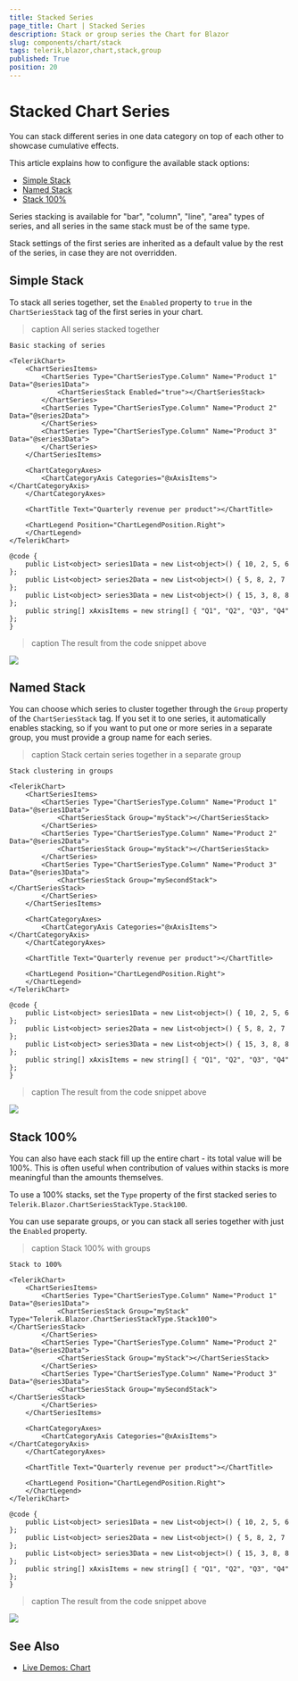 ```yaml
---
title: Stacked Series
page_title: Chart | Stacked Series
description: Stack or group series the Chart for Blazor
slug: components/chart/stack
tags: telerik,blazor,chart,stack,group
published: True
position: 20
---
```


# Stacked Chart Series

You can stack different series in one data category on top of each other to showcase cumulative effects.

This article explains how to configure the available stack options:

* [Simple Stack](#simple-stack)
* [Named Stack](#named-stack)
* [Stack 100%](#stack-100)

Series stacking is available for  "bar", "column", "line", "area" types of series, and all series in the same stack must be of the same type.

Stack settings of the first series are inherited as a default value by the rest of the series, in case they are not overridden.

## Simple Stack

To stack all series together, set the `Enabled` property to `true` in the `ChartSeriesStack` tag of the first series in your chart.

>caption All series stacked together

````CSHTML
Basic stacking of series

<TelerikChart>
	<ChartSeriesItems>
		<ChartSeries Type="ChartSeriesType.Column" Name="Product 1" Data="@series1Data">
			<ChartSeriesStack Enabled="true"></ChartSeriesStack>
		</ChartSeries>
		<ChartSeries Type="ChartSeriesType.Column" Name="Product 2" Data="@series2Data">
		</ChartSeries>
		<ChartSeries Type="ChartSeriesType.Column" Name="Product 3" Data="@series3Data">
		</ChartSeries>
	</ChartSeriesItems>

	<ChartCategoryAxes>
		<ChartCategoryAxis Categories="@xAxisItems"></ChartCategoryAxis>
	</ChartCategoryAxes>

	<ChartTitle Text="Quarterly revenue per product"></ChartTitle>

	<ChartLegend Position="ChartLegendPosition.Right">
	</ChartLegend>
</TelerikChart>

@code {
	public List<object> series1Data = new List<object>() { 10, 2, 5, 6 };
	public List<object> series2Data = new List<object>() { 5, 8, 2, 7 };
	public List<object> series3Data = new List<object>() { 15, 3, 8, 8 };
	public string[] xAxisItems = new string[] { "Q1", "Q2", "Q3", "Q4" };
}
````

>caption The result from the code snippet above

![](images/stacked-series.png)

## Named Stack

You can choose which series to cluster together through the `Group` property of the `ChartSeriesStack` tag. If you set it to one series, it automatically enables stacking, so if you want to put one or more series in a separate group, you must provide a group name for each series.

>caption Stack certain series together in a separate group

````CSHTML
Stack clustering in groups

<TelerikChart>
	<ChartSeriesItems>
		<ChartSeries Type="ChartSeriesType.Column" Name="Product 1" Data="@series1Data">
			<ChartSeriesStack Group="myStack"></ChartSeriesStack>
		</ChartSeries>
		<ChartSeries Type="ChartSeriesType.Column" Name="Product 2" Data="@series2Data">
			<ChartSeriesStack Group="myStack"></ChartSeriesStack>
		</ChartSeries>
		<ChartSeries Type="ChartSeriesType.Column" Name="Product 3" Data="@series3Data">
			<ChartSeriesStack Group="mySecondStack"></ChartSeriesStack>
		</ChartSeries>
	</ChartSeriesItems>

	<ChartCategoryAxes>
		<ChartCategoryAxis Categories="@xAxisItems"></ChartCategoryAxis>
	</ChartCategoryAxes>

	<ChartTitle Text="Quarterly revenue per product"></ChartTitle>

	<ChartLegend Position="ChartLegendPosition.Right">
	</ChartLegend>
</TelerikChart>

@code {
	public List<object> series1Data = new List<object>() { 10, 2, 5, 6 };
	public List<object> series2Data = new List<object>() { 5, 8, 2, 7 };
	public List<object> series3Data = new List<object>() { 15, 3, 8, 8 };
	public string[] xAxisItems = new string[] { "Q1", "Q2", "Q3", "Q4" };
}
````

>caption The result from the code snippet above

![](images/named-stacks.png)

## Stack 100%

You can also have each stack fill up the entire chart - its total value will be 100%. This is often useful when contribution of values within stacks is more meaningful than the amounts themselves.

To use a 100% stacks, set the `Type` property of the first stacked series to `Telerik.Blazor.ChartSeriesStackType.Stack100`.

You can use separate groups, or you can stack all series together with just the `Enabled` property.

>caption Stack 100% with groups

````CSHTML
Stack to 100%

<TelerikChart>
    <ChartSeriesItems>
        <ChartSeries Type="ChartSeriesType.Column" Name="Product 1" Data="@series1Data">
            <ChartSeriesStack Group="myStack" Type="Telerik.Blazor.ChartSeriesStackType.Stack100"></ChartSeriesStack>
        </ChartSeries>
        <ChartSeries Type="ChartSeriesType.Column" Name="Product 2" Data="@series2Data">
            <ChartSeriesStack Group="myStack"></ChartSeriesStack>
        </ChartSeries>
        <ChartSeries Type="ChartSeriesType.Column" Name="Product 3" Data="@series3Data">
            <ChartSeriesStack Group="mySecondStack"></ChartSeriesStack>
        </ChartSeries>
    </ChartSeriesItems>

    <ChartCategoryAxes>
        <ChartCategoryAxis Categories="@xAxisItems"></ChartCategoryAxis>
    </ChartCategoryAxes>

    <ChartTitle Text="Quarterly revenue per product"></ChartTitle>

    <ChartLegend Position="ChartLegendPosition.Right">
    </ChartLegend>
</TelerikChart>

@code {
    public List<object> series1Data = new List<object>() { 10, 2, 5, 6 };
    public List<object> series2Data = new List<object>() { 5, 8, 2, 7 };
    public List<object> series3Data = new List<object>() { 15, 3, 8, 8 };
    public string[] xAxisItems = new string[] { "Q1", "Q2", "Q3", "Q4" };
}
````

>caption The result from the code snippet above

![](images/stack-100-groups.png)

## See Also

  * [Live Demos: Chart](https://demos.telerik.com/blazor-ui/chart/index)
